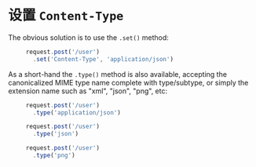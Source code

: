 # 设置 `Content-Type`

The obvious solution is to use the `.set()` method:

```js
     request.post('/user')
       .set('Content-Type', 'application/json')
```

As a short-hand the `.type()` method is also available, accepting
the canonicalized MIME type name complete with type/subtype, or
simply the extension name such as "xml", "json", "png", etc:

```js
     request.post('/user')
       .type('application/json')

     request.post('/user')
       .type('json')

     request.post('/user')
       .type('png')
```
